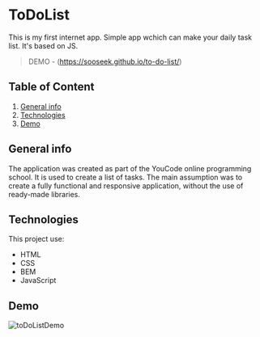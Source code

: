 # ToDoList
This is my first internet app. Simple app wchich can make your daily task list. It's based on JS. 
>DEMO - (https://sooseek.github.io/to-do-list/)

## Table of Content
1. [General info](#general-info)
2. [Technologies](#technologies)
3. [Demo](#demo)

## General info
The application was created as part of the YouCode online programming school. It is used to create a list of tasks. The main assumption was to create a fully functional and responsive application, without the use of ready-made libraries.

## Technologies
This project use:
* HTML
* CSS
* BEM
* JavaScript

## Demo
![toDoListDemo](https://user-images.githubusercontent.com/104437858/167800033-d73ee277-0b38-41b7-b27b-85be6166e78f.gif)
